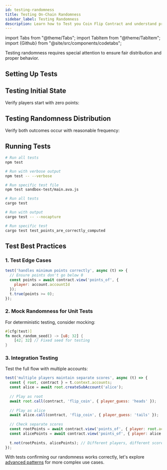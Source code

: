 ```yaml
---
id: testing-randomness
title: Testing On-Chain Randomness
sidebar_label: Testing Randomness
description: Learn how to Test you Coin Flip Contract and understand practically how On-Chain Randomness works
---
```


import Tabs from "@theme/Tabs";
import TabItem from "@theme/TabItem";
import {Github} from "@site/src/components/codetabs";

Testing randomness requires special attention to ensure fair distribution and proper behavior.

## Setting Up Tests

<Tabs>
  <TabItem value="js" label="JavaScript (AVA)" default>

<Github language="javascript" start="1" end="22" url="https://github.com/near-examples/coin-flip-examples/blob/main/contract-ts/sandbox-test/main.ava.js" />

  </TabItem>
  <TabItem value="rust" label="Rust" >

<Github language="rust" start="1" end="22" url="https://github.com/near-examples/coin-flip-examples/blob/main/contract-rs/tests/tests.rs" />

  </TabItem>
</Tabs>

## Testing Initial State

Verify players start with zero points:

<Tabs>
  <TabItem value="js" label="JavaScript" default>

<Github language="javascript" start="31" end="35" url="https://github.com/near-examples/coin-flip-examples/blob/main/contract-ts/sandbox-test/main.ava.js" />

  </TabItem>
  <TabItem value="rust" label="Rust">

<Github language="rust" start="24" end="38" url="https://github.com/near-examples/coin-flip-examples/blob/main/contract-rs/tests/tests.rs" />

  </TabItem>
</Tabs>

## Testing Randomness Distribution

Verify both outcomes occur with reasonable frequency:

<Tabs>
  <TabItem value="js" label="JavaScript" default>

<Github language="javascript" start="37" end="56" url="https://github.com/near-examples/coin-flip-examples/blob/main/contract-ts/sandbox-test/main.ava.js" />

  </TabItem>
  <TabItem value="rust" label="Rust">

<Github language="rust" start="40" end="78" url="https://github.com/near-examples/coin-flip-examples/blob/main/contract-rs/tests/tests.rs" />

  </TabItem>
</Tabs>

## Running Tests

<Tabs>
  <TabItem value="js" label="JavaScript" default>

```bash
# Run all tests
npm test

# Run with verbose output
npm test -- --verbose

# Run specific test file
npm test sandbox-test/main.ava.js
```

  </TabItem>
  <TabItem value="rust" label="Rust">

```bash
# Run all tests
cargo test

# Run with output
cargo test -- --nocapture

# Run specific test
cargo test test_points_are_correctly_computed
```

  </TabItem>
</Tabs>

## Test Best Practices

### 1. Test Edge Cases
```javascript
test('handles minimum points correctly', async (t) => {
  // Ensure points don't go below 0
  const points = await contract.view('points_of', { 
    player: account.accountId 
  });
  t.true(points >= 0);
});
```

### 2. Mock Randomness for Unit Tests
For deterministic testing, consider mocking:
```rust
#[cfg(test)]
fn mock_random_seed() -> [u8; 32] {
    [42; 32] // Fixed seed for testing
}
```

### 3. Integration Testing
Test the full flow with multiple accounts:

```javascript
test('multiple players maintain separate scores', async (t) => {
  const { root, contract } = t.context.accounts;
  const alice = await root.createSubAccount('alice');
  
  // Play as root
  await root.call(contract, 'flip_coin', { player_guess: 'heads' });
  
  // Play as alice
  await alice.call(contract, 'flip_coin', { player_guess: 'tails' });
  
  // Check separate scores
  const rootPoints = await contract.view('points_of', { player: root.accountId });
  const alicePoints = await contract.view('points_of', { player: alice.accountId });
  
  t.not(rootPoints, alicePoints); // Different players, different scores
});
```

With tests confirming our randomness works correctly, let's explore [advanced patterns](4-advanced-patterns.md) for more complex use cases.